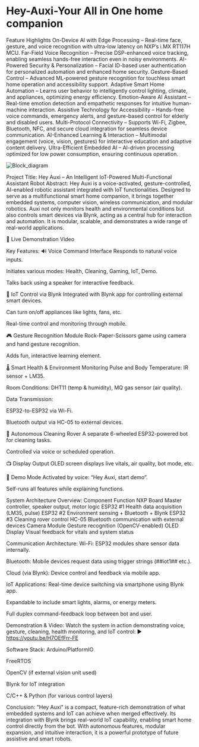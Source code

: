 # Hey-Auxi-Your All in One  home companion
Feature Highlights
On-Device AI with Edge Processing – Real-time face, gesture, and voice recognition with ultra-low latency on NXP’s i.MX RT117H MCU.
Far-Field Voice Recognition – Precise DSP-enhanced voice tracking, enabling seamless hands-free interaction even in noisy environments.
AI-Powered Security & Personalization – Facial ID-based user authentication for personalized automation and enhanced home security.
Gesture-Based Control – Advanced ML-powered gesture recognition for touchless smart home operation and accessibility support.
Adaptive Smart Home Automation – Learns user behavior to intelligently control lighting, climate, and appliances, optimizing energy efficiency.
Emotion-Aware AI Assistant – Real-time emotion detection and empathetic responses for intuitive human-machine interaction.
Assistive Technology for Accessibility – Hands-free voice commands, emergency alerts, and gesture-based control for elderly and disabled users.
Multi-Protocol Connectivity – Supports Wi-Fi, Zigbee, Bluetooth, NFC, and secure cloud integration for seamless device communication.
AI-Enhanced Learning & Interaction – Multimodal engagement (voice, vision, gestures) for interactive education and adaptive content delivery.
Ultra-Efficient Embedded AI – AI-driven processing optimized for low power consumption, ensuring continuous operation.

![Block_diagram](https://github.com/user-attachments/assets/2aef4133-d6e0-4fdf-ac3e-16d780be0105)

Project Title:
Hey Auxi – An Intelligent IoT-Powered Multi-Functional Assistant Robot
Abstract:
Hey Auxi is a voice-activated, gesture-controlled, AI-enabled robotic assistant integrated with IoT functionalities. Designed to serve as a multifunctional smart home companion, it brings together embedded systems, computer vision, wireless communication, and modular robotics. Auxi not only monitors health and environmental conditions but also controls smart devices via Blynk, acting as a central hub for interaction and automation. It is modular, scalable, and demonstrates a wide range of real-world applications.

🔗 Live Demonstration Video

Key Features:
🔊 Voice Command Interface
Responds to natural voice inputs.

Initiates various modes: Health, Cleaning, Gaming, IoT, Demo.

Talks back using a speaker for interactive feedback.

🧠 IoT Control via Blynk
Integrated with Blynk app for controlling external smart devices.

Can turn on/off appliances like lights, fans, etc.

Real-time control and monitoring through mobile.

🎮 Gesture Recognition Module
Rock-Paper-Scissors game using camera and hand gesture recognition.

Adds fun, interactive learning element.

🌡️ Smart Health & Environment Monitoring
Pulse and Body Temperature: IR sensor + LM35.

Room Conditions: DHT11 (temp & humidity), MQ gas sensor (air quality).

Data Transmission:

ESP32-to-ESP32 via Wi-Fi.

Bluetooth output via HC-05 to external devices.

🚗 Autonomous Cleaning Rover
A separate 6-wheeled ESP32-powered bot for cleaning tasks.

Controlled via voice or scheduled operation.

📺 Display Output
OLED screen displays live vitals, air quality, bot mode, etc.

🧪 Demo Mode
Activated by voice: “Hey Auxi, start demo”.

Self-runs all features while explaining functions.

System Architecture Overview:
Component	Function
NXP Board	Master controller, speaker output, motor logic
ESP32 #1	Health data acquisition (LM35, pulse)
ESP32 #2	Environment sensing + Bluetooth + Blynk
ESP32 #3	Cleaning rover control
HC-05	Bluetooth communication with external devices
Camera Module	Gesture recognition (OpenCV-enabled)
OLED Display	Visual feedback for vitals and system status

Communication Architecture:
Wi-Fi: ESP32 modules share sensor data internally.

Bluetooth: Mobile devices request data using trigger strings (##iot1## etc.).

Cloud (via Blynk): Device control and feedback via mobile app.

IoT Applications:
Real-time device switching via smartphone using Blynk app.

Expandable to include smart lights, alarms, or energy meters.

Full duplex command-feedback loop between bot and user.

Demonstration & Video:
Watch the system in action demonstrating voice, gesture, cleaning, health monitoring, and IoT control:
▶️ https://youtu.be/H7OEfFrr-FE

Software Stack:
Arduino/PlatformIO

FreeRTOS

OpenCV (if external vision unit used)

Blynk for IoT integration

C/C++ & Python (for various control layers)

Conclusion:
"Hey Auxi" is a compact, feature-rich demonstration of what embedded systems and IoT can achieve when merged effectively. Its integration with Blynk brings real-world IoT capability, enabling smart home control directly from the bot. With autonomous features, modular expansion, and intuitive interaction, it is a powerful prototype of future assistive and smart robots.

